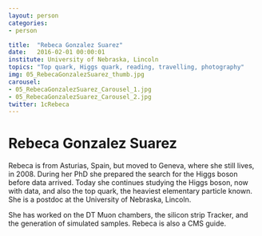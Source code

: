 ```yaml
---
layout: person
categories:
- person

title:  "Rebeca Gonzalez Suarez"
date:   2016-02-01 00:00:01
institute: University of Nebraska, Lincoln
topics: "Top quark, Higgs quark, reading, travelling, photography"
img: 05_RebecaGonzalezSuarez_thumb.jpg
carousel:
- 05_RebecaGonzalezSuarez_Carousel_1.jpg
- 05_RebecaGonzalezSuarez_Carousel_2.jpg
twitter: 1cRebeca
---
```


# Rebeca Gonzalez Suarez

Rebeca is from Asturias, Spain, but moved to Geneva, where she still lives, in 2008. During her PhD she prepared the search for the Higgs boson before data arrived. Today she continues studying the Higgs boson, now with data, and also the top quark, the heaviest elementary particle known. She is a postdoc at the University of Nebraska, Lincoln.

She has worked on the DT Muon chambers, the silicon strip Tracker, and the generation of simulated samples. Rebeca is also a CMS guide.
